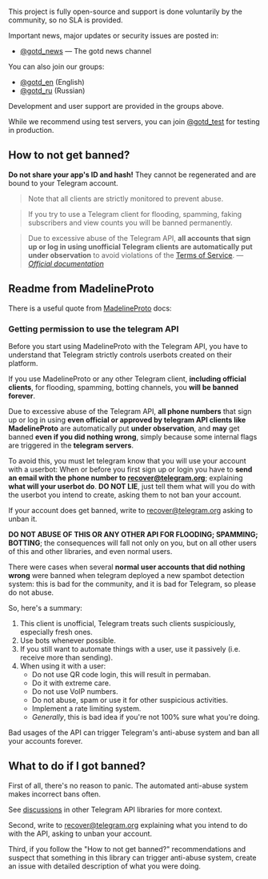 This project is fully open-source and support is done voluntarily
by the community, so no SLA is provided.

Important news, major updates or security issues are posted in:

* [@gotd_news](https://t.me/gotd_news) — The gotd news channel

You can also join our groups:

* [@gotd_en](https://t.me/gotd_en) (English)
* [@gotd_ru](https://t.me/gotd_ru) (Russian)

Development and user support are provided in the groups above.

While we recommend using test servers, you can join [@gotd_test](https://t.me/gotd_test) for testing in production.

## How to not get banned?

**Do not share your app's ID and hash!**
They cannot be regenerated and are bound to your Telegram account.

> Note that all clients are strictly monitored to prevent abuse.

> If you try to use a Telegram client for flooding, spamming, faking subscribers and view counts you will be banned permanently.

> Due to excessive abuse of the Telegram API, **all accounts that sign up or
> log in using unofficial Telegram clients are automatically
> put under observation** to avoid violations of the [Terms of Service](https://core.telegram.org/api/terms).
> &mdash; <cite>[Official documentation][1]</cite>

[1]: https://core.telegram.org/api/obtaining_api_id
[2]: https://docs.madelineproto.xyz/docs/LOGIN.html

## Readme from MadelineProto

There is a useful quote from [MadelineProto][2] docs:

### Getting permission to use the telegram API
Before you start using MadelineProto with the Telegram API, you have to understand that Telegram strictly controls userbots created on their platform.

If you use MadelineProto or any other Telegram client, **including official clients**, for flooding, spamming, botting channels, you **will be banned forever**.

Due to excessive abuse of the Telegram API, **all phone numbers** that sign up or log in using **even official or approved by telegram API clients like MadelineProto** are automatically put **under observation**, and **may** get banned **even if you did nothing wrong**, simply because some internal flags are triggered in the **telegram servers**.

To avoid this, you must let telegram know that you will use your account with a userbot:
When or before you first sign up or login you have to **send an email with the phone number to recover@telegram.org**; explaining **what will your userbot do**.
**DO NOT LIE**, just tell them what will you do with the userbot you intend to create, asking them to not ban your account.

If your account does get banned, write to recover@telegram.org asking to unban it.

**DO NOT ABUSE OF THIS OR ANY OTHER API FOR FLOODING; SPAMMING; BOTTING**; the consequences will fall not only on you, but on all other users of this and other libraries, and even normal users.

There were cases when several **normal user accounts that did nothing wrong** were banned when telegram deployed a new spambot detection system: this is bad for the community, and it is bad for Telegram, so please do not abuse.


So, here's a summary:

1. This client is unofficial, Telegram treats such clients suspiciously, especially fresh ones.
2. Use bots whenever possible.
3. If you still want to automate things with a user, use it passively (i.e. receive more than sending).
4. When using it with a user:
   * Do not use QR code login, this will result in permaban.
   * Do it with extreme care.
   * Do not use VoIP numbers.
   * Do not abuse, spam or use it for other suspicious activities.
   * Implement a rate limiting system.
   * _Generally_, this is bad idea if you're not 100% sure what you're doing.

Bad usages of the API can trigger Telegram's anti-abuse system and ban all your accounts forever.

## What to do if I got banned?

First of all, there's no reason to panic. The automated anti-abuse system makes incorrect bans often.

See [discussions](https://github.com/lonamiwebs/telethon/issues/824#issuecomment-432182634) in other Telegram API libraries
for more context.

Second, write to [recover@telegram.org](mailto:recover@telegram.org) explaining what you intend to do with the API,
asking to unban your account.

Third, if you follow the "How to not get banned?" recommendations and suspect that
something in this library can trigger anti-abuse system, create an issue with
detailed description of what you were doing.
